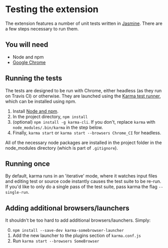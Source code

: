 # Testing the extension

The extension features a number of unit tests written in
[Jasmine](http://jasmine.github.io/). There are a few steps necessary to run
them.

## You will need

* Node and npm
* [Google Chrome](https://www.google.com/chrome/browser/desktop/index.html)

## Running the tests

The tests are designed to be run with Chrome, either headless (as they run on
Travis CI) or otherwise. They are launched using the
[Karma test runner](https://karma-runner.github.io/2.0/index.html), which can
be installed using npm.

1. Install [Node and npm](https://nodejs.org/).
1. In the project directory, `npm install`
1. (optional) `npm install -g karma-cli`. If you don't, replace `karma` with
`node_modules/.bin/karma` in the step below.
1. Finally, `karma start` or `karma start --browsers Chrome_CI` for headless.

All of the necessary node packages are installed in the project folder in the
node_modules directory (which is part of `.gitignore`).

## Running once

By default, karma runs in an 'iterative' mode, where it watches input files and
editing test or source code instantly causes the test suite to be re-run. If
you'd like to only do a single pass of the test suite, pass karma the flag
`--single-run`.

## Adding additional browsers/launchers

It shouldn't be too hard to add additional browsers/launchers. Simply:

0. `npm install --save-dev karma-somebrowser-launcher`
0. Add the new launcher to the plugins section of `karma.conf.js`
0. Run `karma start --browsers SomeBrowser`